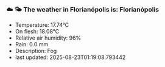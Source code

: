 ### ☁️ 🌤️  The weather in Florianópolis is: Florianópolis

- Temperature: 17.74°C
- On flesh: 18.08°C
- Relative air humidity: 96%
- Rain: 0.0 mm
- Description: Fog
- last updated: 2025-08-23T01:19:08.793442
